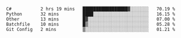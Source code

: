 
<!--START_SECTION:waka-->
```text
C#           2 hrs 19 mins   █████████████████▓░░░░░░░   70.19 % 
Python       32 mins         ████░░░░░░░░░░░░░░░░░░░░░   16.15 % 
Other        13 mins         █▓░░░░░░░░░░░░░░░░░░░░░░░   07.00 % 
Batchfile    10 mins         █▒░░░░░░░░░░░░░░░░░░░░░░░   05.28 % 
Git Config   2 mins          ▒░░░░░░░░░░░░░░░░░░░░░░░░   01.21 % 
```
<!--END_SECTION:waka-->

<!--
**patoriko/patoriko** is a ✨ _special_ ✨ repository because its `README.md` (this file) appears on your GitHub profile.

Here are some ideas to get you started:

- 🔭 I’m currently working on ...
- 🌱 I’m currently learning ...
- 👯 I’m looking to collaborate on ...
- 🤔 I’m looking for help with ...
- 💬 Ask me about ...
- 📫 How to reach me: ...
- 😄 Pronouns: ...
- ⚡ Fun fact: ...
-->
